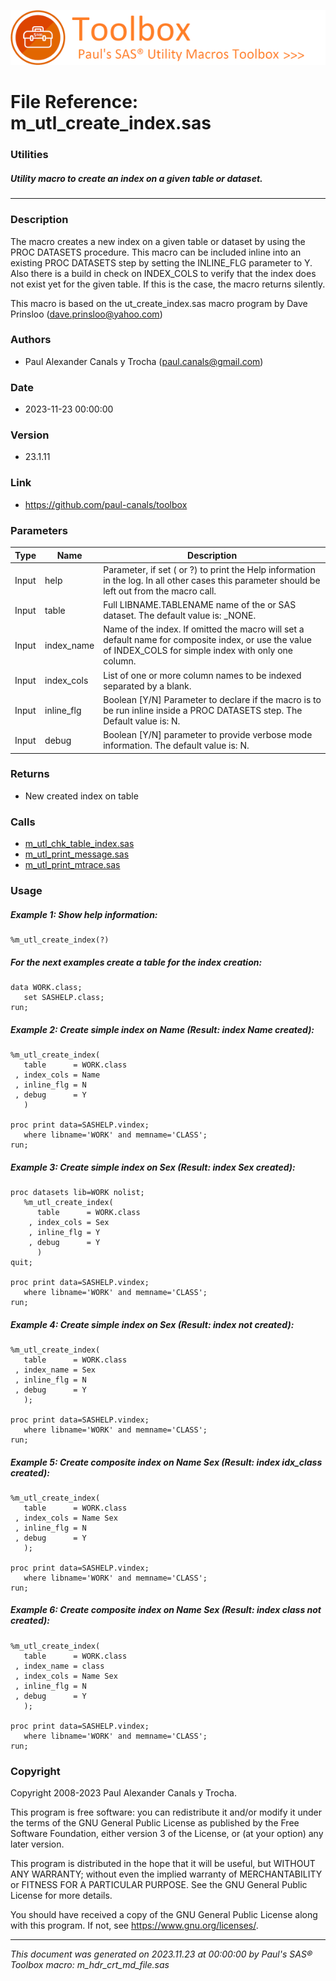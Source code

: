 [![../../misc/images/doc_header.png](../../misc/images/doc_header.png)](#)
# 
# File Reference: m_utl_create_index.sas

### Utilities

##### Utility macro to create an index on a given table or dataset.

***

### Description
The macro creates a new index on a given table or dataset by using the PROC DATASETS procedure. This macro can be included inline into an existing PROC DATASETS step by setting the INLINE_FLG parameter to Y. Also there is a build in check on INDEX_COLS to verify that the index does not exist yet for the given table. If this is the case, the macro returns silently.

 This macro is based on the ut_create_index.sas macro program by Dave Prinsloo (dave.prinsloo@yahoo.com)



### Authors
* Paul Alexander Canals y Trocha (paul.canals@gmail.com)

### Date
* 2023-11-23 00:00:00

### Version
* 23.1.11

### Link
* https://github.com/paul-canals/toolbox

### Parameters
| Type | Name | Description |
| ---- | ---- | ----------- |
| Input | help | Parameter, if set ( or ?) to print the Help information in the log. In all other cases this parameter should be left out from the macro call. |
| Input | table | Full LIBNAME.TABLENAME name of the or SAS dataset. The default value is: _NONE. |
| Input | index_name | Name of the index. If omitted the macro will set a default name for composite index, or use the value of INDEX_COLS for simple index with only one column. |
| Input | index_cols | List of one or more column names to be indexed separated by a blank. |
| Input | inline_flg | Boolean [Y/N] Parameter to declare if the macro is to be run inline inside a PROC DATASETS step. The Default value is: N. |
| Input | debug | Boolean [Y/N] parameter to provide verbose mode information. The default value is: N. |

### Returns
* New created index on table

### Calls
* [m_utl_chk_table_index.sas](m_utl_chk_table_index.md)
* [m_utl_print_message.sas](m_utl_print_message.md)
* [m_utl_print_mtrace.sas](m_utl_print_mtrace.md)

### Usage

##### Example 1: Show help information:
```sas
%m_utl_create_index(?)
```

##### For the next examples create a table for the index creation:
```sas
data WORK.class;
   set SASHELP.class;
run;
```

##### Example 2: Create simple index on Name (Result: index Name created):
```sas
%m_utl_create_index(
   table      = WORK.class
 , index_cols = Name
 , inline_flg = N
 , debug      = Y
   )

proc print data=SASHELP.vindex;
   where libname='WORK' and memname='CLASS';
run;
```

##### Example 3: Create simple index on Sex (Result: index Sex created):
```sas
proc datasets lib=WORK nolist;
   %m_utl_create_index(
      table      = WORK.class
    , index_cols = Sex
    , inline_flg = Y
    , debug      = Y
      )
quit;

proc print data=SASHELP.vindex;
   where libname='WORK' and memname='CLASS';
run;
```

##### Example 4: Create simple index on Sex (Result: index not created):
```sas
%m_utl_create_index(
   table      = WORK.class
 , index_name = Sex
 , inline_flg = N
 , debug      = Y
   );

proc print data=SASHELP.vindex;
   where libname='WORK' and memname='CLASS';
run;
```

##### Example 5: Create composite index on Name Sex (Result: index idx_class created):
```sas
%m_utl_create_index(
   table      = WORK.class
 , index_cols = Name Sex
 , inline_flg = N
 , debug      = Y
   );

proc print data=SASHELP.vindex;
   where libname='WORK' and memname='CLASS';
run;
```

##### Example 6: Create composite index on Name Sex (Result: index class not created):
```sas
%m_utl_create_index(
   table      = WORK.class
 , index_name = class
 , index_cols = Name Sex
 , inline_flg = N
 , debug      = Y
   );

proc print data=SASHELP.vindex;
   where libname='WORK' and memname='CLASS';
run;
```

### Copyright
Copyright 2008-2023 Paul Alexander Canals y Trocha. 
 
This program is free software: you can redistribute it and/or modify 
it under the terms of the GNU General Public License as published by 
the Free Software Foundation, either version 3 of the License, or 
(at your option) any later version. 
 
This program is distributed in the hope that it will be useful, 
but WITHOUT ANY WARRANTY; without even the implied warranty of 
MERCHANTABILITY or FITNESS FOR A PARTICULAR PURPOSE. See the 
GNU General Public License for more details. 
 
You should have received a copy of the GNU General Public License 
along with this program. If not, see <https://www.gnu.org/licenses/>. 


***
*This document was generated on 2023.11.23 at 00:00:00 by Paul's SAS&reg; Toolbox macro: m_hdr_crt_md_file.sas*
